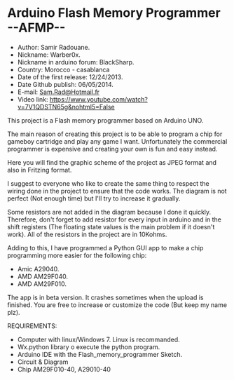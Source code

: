 Arduino Flash Memory Programmer --AFMP--
========================================
- Author: Samir Radouane.
- Nickname: Warber0x.
- Nickname in arduino forum: BlackSharp.
- Country: Morocco - casablanca
- Date of the first release: 12/24/2013.
- Date Github publish: 06/05/2014.
- E-mail: Sam.Rad@Hotmail.fr
- Video link: https://www.youtube.com/watch?v=7V1QDSTN65g&nohtml5=False


This project is a Flash memory programmer based on Arduino UNO.

The main reason of creating this project is to be able to program a chip for gameboy cartridge and play any game I want. Unfortunately the commercial programmer is expensive and creating your own is fun and easy instead.

Here you will find the graphic scheme of the project as JPEG format and also in Fritzing format.

I suggest to everyone who like to create the same thing to respect the wiring done in the project to ensure that the code works. The diagram is not perfect (Not enough time) but I'll try to increase it gradually.

Some resistors are not added in the diagram because I done it quickly. Therefore, don't forget to add resistor for every input in arduino and in the shift registers (The floating state values is the main problem if it doesn't work). All of the resistors in the project are in 10Kohms.

Adding to this, I have programmed a Python GUI app to make a chip programming more easier for the following chip:

- Amic A29040.
- AMD AM29F040.
- AMD AM29F010.

The app is in beta version. It crashes sometimes when the upload is finished. You are free to increase or customize the code (But keep my name plz).

REQUIREMENTS:
- Computer with linux/Windows 7. Linux is recommanded.
- Wx.python library o execute the python program.
- Arduino IDE with the Flash_memory_programmer Sketch.
- Circuit & Diagram
- Chip AM29F010-40, A29010-40



